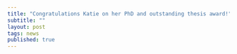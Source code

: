 ```yaml
---
title: "Congratulations Katie on her PhD and outstanding thesis award!"
subtitle: ""
layout: post
tags: news
published: true
---
```

